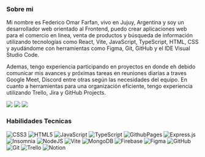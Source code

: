 ### Sobre mi
Mi nombre es Federico Omar Farfan, vivo en Jujuy, Argentina y soy un desarrollador web orientado al Frontend, puedo crear aplicaciones web para el comercio en linea, venta de productos y búsqueda de información utilizando tecnologías como React, Vite, JavaScript, TypeScript, HTML, CSS y ayudándome con herramientas como Figma, Git, GitHub y el IDE Visual Studio Code.

Ademas, tengo experiencia participando en proyectos en donde eh debido comunicar mis avances y próximas tareas en reuniones diarias a traves Google Meet, Discord entre otras según las necesidades del equipo. En cuanto a herramientas para una organización eficiente, tengo experiencia utilizando Trello, Jira y GitHub Projects.

<a href="https://www.linkedin.com/in/federico-omar-farfan-32b314245"><img src="https://img.shields.io/badge/-LinkedIn-0077B5?style=flat&logo=Linkedin&logoColor=white"/></a>
<a href="mailto:federicoofarfan@gmail.com"><img src="https://img.shields.io/badge/-Gmail-D14836?style=flat&logo=Gmail&logoColor=white"/></a>
<a href="https://fof3096.github.io/Federico_Farfan/"><img src="https://img.shields.io/badge/-Portafolio-181717?style=flat&logo=GitHub&logoColor=white"/></a>

### Habilidades Tecnicas
![CSS3](https://img.shields.io/badge/css3-%231572B6.svg?style=for-the-badge&logo=css3&logoColor=white) ![HTML5](https://img.shields.io/badge/html5-%23E34F26.svg?style=for-the-badge&logo=html5&logoColor=white) ![JavaScript](https://img.shields.io/badge/javascript-%23323330.svg?style=for-the-badge&logo=javascript&logoColor=%23F7DF1E) ![TypeScript](https://img.shields.io/badge/typescript-%23007ACC.svg?style=for-the-badge&logo=typescript&logoColor=white) ![GithubPages](https://img.shields.io/badge/github%20pages-121013?style=for-the-badge&logo=github&logoColor=white) ![Express.js](https://img.shields.io/badge/express.js-%23404d59.svg?style=for-the-badge&logo=express&logoColor=%2361DAFB) ![Insomnia](https://img.shields.io/badge/Insomnia-black?style=for-the-badge&logo=insomnia&logoColor=5849BE) ![NodeJS](https://img.shields.io/badge/node.js-6DA55F?style=for-the-badge&logo=node.js&logoColor=white) ![Vite](https://img.shields.io/badge/vite-%23646CFF.svg?style=for-the-badge&logo=vite&logoColor=white) ![MongoDB](https://img.shields.io/badge/MongoDB-%234ea94b.svg?style=for-the-badge&logo=mongodb&logoColor=white) ![Firebase](https://img.shields.io/badge/firebase-a08021?style=for-the-badge&logo=firebase&logoColor=ffcd34) ![Figma](https://img.shields.io/badge/figma-%23F24E1E.svg?style=for-the-badge&logo=figma&logoColor=white) ![GitHub](https://img.shields.io/badge/github-%23121011.svg?style=for-the-badge&logo=github&logoColor=white) ![Git](https://img.shields.io/badge/git-%23F05033.svg?style=for-the-badge&logo=git&logoColor=white) ![Trello](https://img.shields.io/badge/Trello-%23026AA7.svg?style=for-the-badge&logo=Trello&logoColor=white) ![Notion](https://img.shields.io/badge/Notion-%23000000.svg?style=for-the-badge&logo=notion&logoColor=white)
